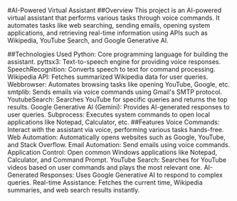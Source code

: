 #AI-Powered Virtual Assistant
##Overview
This project is an AI-powered virtual assistant that performs various tasks through voice commands. It automates tasks like web searching, sending emails, opening system applications, and retrieving real-time information using APIs such as Wikipedia, YouTube Search, and Google Generative AI.

##Technologies Used
Python: Core programming language for building the assistant.
pyttsx3: Text-to-speech engine for providing voice responses.
SpeechRecognition: Converts speech to text for command processing.
Wikipedia API: Fetches summarized Wikipedia data for user queries.
Webbrowser: Automates browsing tasks like opening YouTube, Google, etc.
smtplib: Sends emails via voice commands using Gmail's SMTP protocol.
YoutubeSearch: Searches YouTube for specific queries and returns the top results.
Google Generative AI (Gemini): Provides AI-generated responses to user queries.
Subprocess: Executes system commands to open local applications like Notepad, Calculator, etc.
##Features
Voice Commands: Interact with the assistant via voice, performing various tasks hands-free.
Web Automation: Automatically opens websites such as Google, YouTube, and Stack Overflow.
Email Automation: Send emails using voice commands.
Application Control: Open common Windows applications like Notepad, Calculator, and Command Prompt.
YouTube Search: Searches for YouTube videos based on user commands and plays the most relevant one.
AI-Generated Responses: Uses Google Generative AI to respond to complex queries.
Real-time Assistance: Fetches the current time, Wikipedia summaries, and web search results instantly.
